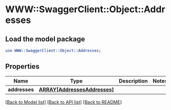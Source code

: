 # WWW::SwaggerClient::Object::Addresses

## Load the model package
```perl
use WWW::SwaggerClient::Object::Addresses;
```

## Properties
Name | Type | Description | Notes
------------ | ------------- | ------------- | -------------
**addresses** | [**ARRAY[AddressesAddresses]**](AddressesAddresses.md) |  | 

[[Back to Model list]](../README.md#documentation-for-models) [[Back to API list]](../README.md#documentation-for-api-endpoints) [[Back to README]](../README.md)


